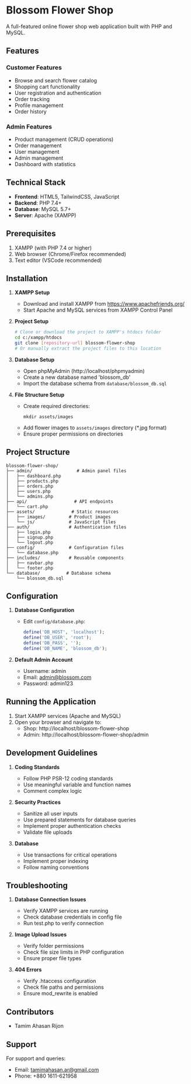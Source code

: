 # Blossom Flower Shop

A full-featured online flower shop web application built with PHP and MySQL.

## Features

### Customer Features
- Browse and search flower catalog
- Shopping cart functionality
- User registration and authentication
- Order tracking
- Profile management
- Order history

### Admin Features
- Product management (CRUD operations)
- Order management
- User management
- Admin management
- Dashboard with statistics

## Technical Stack

- **Frontend**: HTML5, TailwindCSS, JavaScript
- **Backend**: PHP 7.4+
- **Database**: MySQL 5.7+
- **Server**: Apache (XAMPP)

## Prerequisites

1. XAMPP (with PHP 7.4 or higher)
2. Web browser (Chrome/Firefox recommended)
3. Text editor (VSCode recommended)

## Installation

1. **XAMPP Setup**
   - Download and install XAMPP from https://www.apachefriends.org/
   - Start Apache and MySQL services from XAMPP Control Panel

2. **Project Setup**
   ```bash
   # Clone or download the project to XAMPP's htdocs folder
   cd c:/xampp/htdocs
   git clone [repository-url] blossom-flower-shop
   # Or manually extract the project files to this location
   ```

3. **Database Setup**
   - Open phpMyAdmin (http://localhost/phpmyadmin)
   - Create a new database named 'blossom_db'
   - Import the database schema from `database/blossom_db.sql`

4. **File Structure Setup**
   - Create required directories:
     ```
     mkdir assets/images
     ```
   - Add flower images to `assets/images` directory (*.jpg format)
   - Ensure proper permissions on directories

## Project Structure

```
blossom-flower-shop/
├── admin/                 # Admin panel files
│   ├── dashboard.php     
│   ├── products.php
│   ├── orders.php
│   ├── users.php
│   └── admins.php
├── api/                  # API endpoints
│   └── cart.php
├── assets/              # Static resources
│   ├── images/         # Product images
│   └── js/             # JavaScript files
├── auth/               # Authentication files
│   ├── login.php
│   ├── signup.php
│   └── logout.php
├── config/             # Configuration files
│   └── database.php
├── includes/           # Reusable components
│   ├── navbar.php
│   └── footer.php
└── database/          # Database schema
    └── blossom_db.sql
```

## Configuration

1. **Database Configuration**
   - Edit `config/database.php`:
     ```php
     define('DB_HOST', 'localhost');
     define('DB_USER', 'root');
     define('DB_PASS', '');
     define('DB_NAME', 'blossom_db');
     ```

2. **Default Admin Account**
   - Username: admin
   - Email: admin@blossom.com
   - Password: admin123

## Running the Application

1. Start XAMPP services (Apache and MySQL)
2. Open your browser and navigate to:
   - Shop: http://localhost/blossom-flower-shop
   - Admin: http://localhost/blossom-flower-shop/admin

## Development Guidelines

1. **Coding Standards**
   - Follow PHP PSR-12 coding standards
   - Use meaningful variable and function names
   - Comment complex logic

2. **Security Practices**
   - Sanitize all user inputs
   - Use prepared statements for database queries
   - Implement proper authentication checks
   - Validate file uploads

3. **Database**
   - Use transactions for critical operations
   - Implement proper indexing
   - Follow naming conventions

## Troubleshooting

1. **Database Connection Issues**
   - Verify XAMPP services are running
   - Check database credentials in config file
   - Run test.php to verify connection

2. **Image Upload Issues**
   - Verify folder permissions
   - Check file size limits in PHP configuration
   - Ensure proper file types

3. **404 Errors**
   - Verify .htaccess configuration
   - Check file paths and permissions
   - Ensure mod_rewrite is enabled

## Contributors

- Tamim Ahasan Rijon

## Support

For support and queries:
- Email: tamimahasan.ar@gmail.com
- Phone: +880 1611-621958